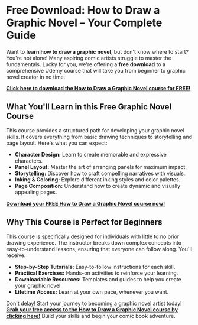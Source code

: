 # Free Download: How to Draw a Graphic Novel – Your Complete Guide

Want to **learn how to draw a graphic novel**, but don't know where to start? You're not alone! Many aspiring comic artists struggle to master the fundamentals. Lucky for you, we're offering a **free download** to a comprehensive Udemy course that will take you from beginner to graphic novel creator in no time.

[**Click here to download the How to Draw a Graphic Novel course for FREE!**](https://udemywork.com/how-to-draw-a-graphic-novel)

## What You'll Learn in this Free Graphic Novel Course

This course provides a structured path for developing your graphic novel skills. It covers everything from basic drawing techniques to storytelling and page layout. Here's what you can expect:

*   **Character Design:** Learn to create memorable and expressive characters.
*   **Panel Layout:** Master the art of arranging panels for maximum impact.
*   **Storytelling:** Discover how to craft compelling narratives with visuals.
*   **Inking & Coloring:** Explore different inking styles and color palettes.
*   **Page Composition:** Understand how to create dynamic and visually appealing pages.

[**Download your FREE How to Draw a Graphic Novel course now!**](https://udemywork.com/how-to-draw-a-graphic-novel)

## Why This Course is Perfect for Beginners

This course is specifically designed for individuals with little to no prior drawing experience. The instructor breaks down complex concepts into easy-to-understand lessons, ensuring that everyone can follow along. You'll receive:

*   **Step-by-Step Tutorials:** Easy-to-follow instructions for each skill.
*   **Practical Exercises:** Hands-on activities to reinforce your learning.
*   **Downloadable Resources:** Templates and guides to help you create your graphic novel.
*   **Lifetime Access:** Learn at your own pace, whenever you want.

Don't delay! Start your journey to becoming a graphic novel artist today! **[Grab your free access to the How to Draw a Graphic Novel course by clicking here!](https://udemywork.com/how-to-draw-a-graphic-novel)** Build your skills and begin your comic book adventure.
